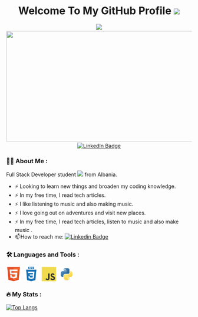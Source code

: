 <h1 align="center">
  Welcome To My GitHub Profile
  <img src="https://media.giphy.com/media/hvRJCLFzcasrR4ia7z/giphy.gif" width="30px"/>
</h1>


<div id="header" align="center">
  <img src="https://media.giphy.com/media/M9gbBd9nbDrOTu1Mqx/giphy.gif" width="100"/>
</div>




<div align="center">
  <img src="https://media.giphy.com/media/dWesBcTLavkZuG35MI/giphy.gif" width="600" height="300"/>
</div>



<div id="badges" align="center">
  <a href="https://www.linkedin.com/in/andrea-sarreqi-646061256/">
    <img src="https://img.shields.io/badge/LinkedIn-blue?style=for-the-badge&logo=linkedin&logoColor=white" alt="LinkedIn Badge"/>
  </a>
</div>




### :woman_technologist: About Me :
Full Stack Developer student <img src="https://media.giphy.com/media/WUlplcMpOCEmTGBtBW/giphy.gif" width="30"> from Albania.

- :zap: Looking to learn new things and broaden my coding knowledge.
- :zap: In my free time, I read tech articles.
- :zap: I like listening to music and also making music.
- :zap: I love going out on adventures and visit new places.
- :zap: In my free time, I read tech articles, listen to music and also make music .
- :mailbox:How to reach me: [![Linkedin Badge](https://img.shields.io/badge/-kakbar-blue?style=flat&logo=Linkedin&logoColor=white)](https://www.linkedin.com/in/andrea-sarreqi-646061256/)




### :hammer_and_wrench: Languages and Tools :


<div>
<img src="https://github.com/devicons/devicon/blob/master/icons/html5/html5-original.svg" title="HTML5" alt="HTML" width="40" height="40"/>&nbsp;
 <img src="https://github.com/devicons/devicon/blob/master/icons/css3/css3-plain-wordmark.svg"  title="CSS3" alt="CSS" width="40" height="40"/>&nbsp;
<img src="https://github.com/devicons/devicon/blob/master/icons/javascript/javascript-original.svg" title="JavaScript" alt="JavaScript" width="40" height="40"/>&nbsp;
<img src="https://github.com/devicons/devicon/blob/master/icons/python/python-original.svg" title="Python" alt="JavaScript" width="40" height="40"/>&nbsp;
</div>


### :fire: My Stats :



[![Top Langs](https://github-readme-stats.vercel.app/api/top-langs/?username=andreasarreqi&layout=compact&theme=vision-friendly-dark)](https://github.com/anuraghazra/github-readme-stats)

